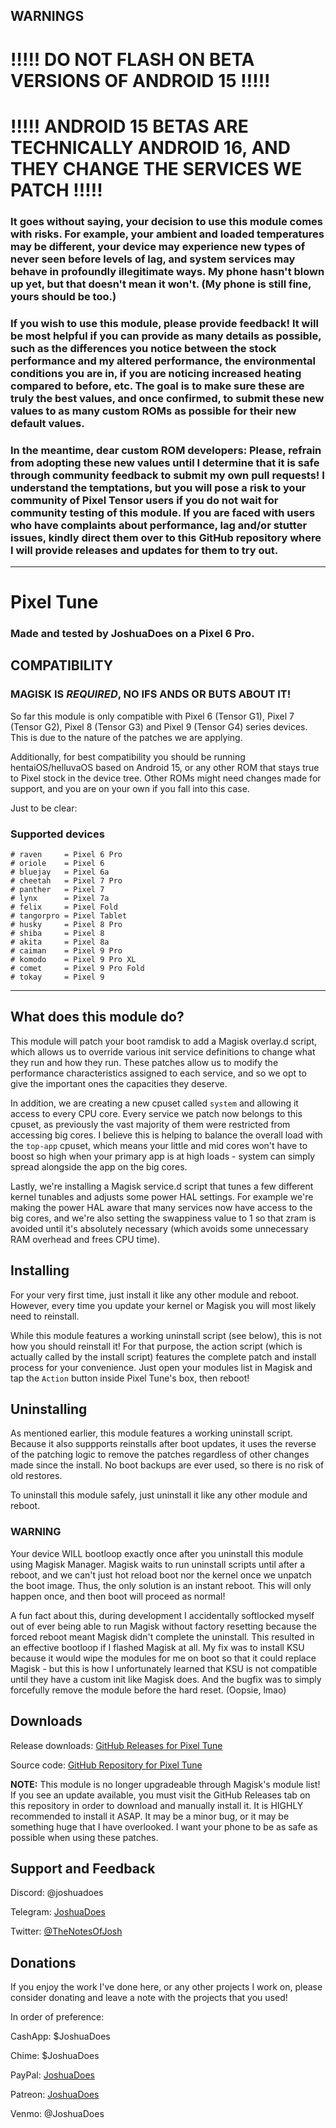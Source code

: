 ## WARNINGS

# !!!!! DO NOT FLASH ON BETA VERSIONS OF ANDROID 15 !!!!!

# !!!!! ANDROID 15 BETAS ARE TECHNICALLY ANDROID 16, AND THEY CHANGE THE SERVICES WE PATCH !!!!!

### It goes without saying, your decision to use this module comes with risks. For example, your ambient and loaded temperatures may be different, your device may experience new types of never seen before levels of lag, and system services may behave in profoundly illegitimate ways. My phone hasn't blown up yet, but that doesn't mean it won't. (My phone is still fine, yours should be too.)

### If you wish to use this module, please provide feedback! It will be most helpful if you can provide as many details as possible, such as the differences you notice between the stock performance and my altered performance, the environmental conditions you are in, if you are noticing increased heating compared to before, etc. The goal is to make sure these are truly the best values, and once confirmed, to submit these new values to as many custom ROMs as possible for their new default values.

### In the meantime, dear custom ROM developers: Please, refrain from adopting these new values until I determine that it is safe through community feedback to submit my own pull requests! I understand the temptations, but you will pose a risk to your community of Pixel Tensor users if you do not wait for community testing of this module. If you are faced with users who have complaints about performance, lag and/or stutter issues, kindly direct them over to this GitHub repository where I will provide releases and updates for them to try out.

---

# Pixel Tune

### Made and tested by JoshuaDoes on a Pixel 6 Pro.

## COMPATIBILITY

### MAGISK IS *REQUIRED*, NO IFS ANDS OR BUTS ABOUT IT!

So far this module is only compatible with Pixel 6 (Tensor G1), Pixel 7 (Tensor G2), Pixel 8 (Tensor G3) and Pixel 9 (Tensor G4) series devices. This is due to the nature of the patches we are applying.

Additionally, for best compatibility you should be running hentaiOS/helluvaOS based on Android 15, or any other ROM that stays true to Pixel stock in the device tree. Other ROMs might need changes made for support, and you are on your own if you fall into this case.

Just to be clear:

### Supported devices

```
# raven     = Pixel 6 Pro
# oriole    = Pixel 6
# bluejay   = Pixel 6a
# cheetah   = Pixel 7 Pro
# panther   = Pixel 7
# lynx      = Pixel 7a
# felix     = Pixel Fold
# tangorpro = Pixel Tablet
# husky     = Pixel 8 Pro
# shiba     = Pixel 8
# akita     = Pixel 8a
# caiman    = Pixel 9 Pro
# komodo    = Pixel 9 Pro XL
# comet     = Pixel 9 Pro Fold
# tokay     = Pixel 9
```

---

## What does this module do?

This module will patch your boot ramdisk to add a Magisk overlay.d script, which allows us to override various init service definitions to change what they run and how they run. These patches allow us to modify the performance characteristics assigned to each service, and so we opt to give the important ones the capacities they deserve.

In addition, we are creating a new cpuset called `system` and allowing it access to every CPU core. Every service we patch now belongs to this cpuset, as previously the vast majority of them were restricted from accessing big cores. I believe this is helping to balance the overall load with the `top-app` cpuset, which means your little and mid cores won't have to boost so high when your primary app is at high loads - system can simply spread alongside the app on the big cores.

Lastly, we're installing a Magisk service.d script that tunes a few different kernel tunables and adjusts some power HAL settings. For example we're making the power HAL aware that many services now have access to the big cores, and we're also setting the swappiness value to 1 so that zram is avoided until it's absolutely necessary (which avoids some unnecessary RAM overhead and frees CPU time).

## Installing

For your very first time, just install it like any other module and reboot. However, every time you update your kernel or Magisk you will most likely need to reinstall.

While this module features a working uninstall script (see below), this is not how you should reinstall it! For that purpose, the action script (which is actually called by the install script) features the complete patch and install process for your convenience. Just open your modules list in Magisk and tap the `Action` button inside Pixel Tune's box, then reboot!

## Uninstalling

As mentioned earlier, this module features a working uninstall script. Because it also suppports reinstalls after boot updates, it uses the reverse of the patching logic to remove the patches regardless of other changes made since the install. No boot backups are ever used, so there is no risk of old restores.

To uninstall this module safely, just uninstall it like any other module and reboot.

### WARNING

Your device WILL bootloop exactly once after you uninstall this module using Magisk Manager. Magisk waits to run uninstall scripts until after a reboot, and we can't just hot reload boot nor the kernel once we unpatch the boot image. Thus, the only solution is an instant reboot. This will only happen once, and then boot will proceed as normal!

A fun fact about this, during development I accidentally softlocked myself out of ever being able to run Magisk without factory resetting because the forced reboot meant Magisk didn't complete the uninstall. This resulted in an effective bootloop if I flashed Magisk at all. My fix was to install KSU because it would wipe the modules for me on boot so that it could replace Magisk - but this is how I unfortunately learned that KSU is not compatible until they have a custom init like Magisk does. And the bugfix was to simply forcefully remove the module before the hard reset. (Oopsie, lmao)

## Downloads

Release downloads: [GitHub Releases for Pixel Tune](https://github.com/JoshuaDoes/ptune/releases)

Source code: [GitHub Repository for Pixel Tune](https://github.com/JoshuaDoes/ptune)

**NOTE:** This module is no longer upgradeable through Magisk's module list! If you see an update available, you must visit the GitHub Releases tab on this repository in order to download and manually install it. It is HIGHLY recommended to install it ASAP. It may be a minor bug, or it may be something huge that I have overlooked. I want your phone to be as safe as possible when using these patches.

## Support and Feedback

Discord: @joshuadoes

Telegram: [JoshuaDoes](https://t.me/JoshuaDoes)

Twitter: [@TheNotesOfJosh](https://twitter.com/TheNotesOfJosh)

## Donations

If you enjoy the work I've done here, or any other projects I work on, please consider donating and leave a note with the projects that you used!

In order of preference:

CashApp: $JoshuaDoes

Chime: $JoshuaDoes

PayPal: [JoshuaDoes](https://paypal.me/JoshuaDoes)

Patreon: [JoshuaDoes](https://patreon.com/JoshuaDoes)

Venmo: @JoshuaDoes

